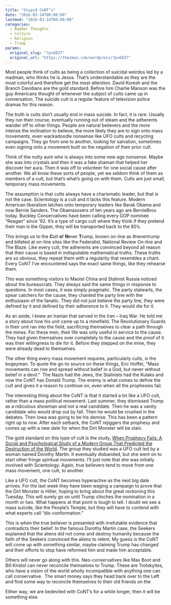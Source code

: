 ```yaml
---
title: "Stupid CoNT’s"
date: "2016-03-14T00:00:00"
lastmod: "2016-03-14T00:00:00"
categories:
  - Badder Thoughts
  - Culture
  - Religion
  - Trump
params:
  original_slug: "?p=6837"
  original_url: "https://thezman.com/wordpress/?p=6837"
---
```


Most people think of cults as being a collection of suicidal weirdos led
by a madman, who thinks he is Jesus. That’s understandable as they are
the most colorful and therefore get the most attention. David Koresh and
the Branch Davidians are the gold standard. Before him Charlie Manson
was the guy Americans thought of whenever the subject of cults came up
in conversation. The suicide cult is a regular feature of television
police dramas for this reason.

The truth is cults don’t usually end in mass suicide. In fact, it is
rare. Usually they run their course, eventually running out of steam and
the adherents wander off to other things. People are natural believers
and the more intense the inclination to believe, the more likely they
are to sign onto mass movements, even wackadoodle nonsense like UFO
cults and recycling campaigns. They go from one to another, looking for
salvation, sometimes even signing onto a movement built on the negation
of their prior cult.

Think of the nutty aunt who is always into some new age nonsense. Maybe
she was into crystals and then it was a fake shaman that helped her
discover her aura. Then it was off to volunteer for one social cause
after another. We all know these sorts of people, yet we seldom think of
them as members of a cult, but that’s what’s going on with them. Cults
are just small, temporary mass movements.

The assumption is that cults always have a charismatic leader, but that
is not the case. Scientology is a cult and it lacks this feature. Modern
American liberalism latches onto temporary leaders like Barak Obama and
now Bernie Sanders. The Obamasoxers of ten years ago are BernieBros
today. Buckley Conservatives have been calling every GOP nominee
“Reagan” since ’92. It’s a type of cargo cult where they think if they
pretend their man is the Gipper, they will be transported back to the
80’s.

This brings us to the **C**ult **o**f **N**ever **T**rump, known on-line
as \#nevertrump and billeted at on-line sites like the Federalist,
National Review On-line and The Blaze. Like every cult, the adherents
are convinced beyond all reason that their cause is based in
indisputable mathematical truths. These truths are so obvious, they
repeat them with a regularity that resembles a chant. Every CoNT I’ve
encountered says the exact same things, like they rehearse them.

This was something visitors to Maoist China and Stalinist Russia noticed
about the bureaucrats. They always said the same things in response to
questions. In most cases, it was simply pragmatic. The party stalwarts,
the spear catchers for the cause, they chanted the party line with the
enthusiasm of the fanatic. They did not just believe the party line,
they were defined by it and defined by their adherence to it. They would
die for it.

As an aside, I knew an Iranian that served in the Iran – Iraq War. He
told me a story about how his unit came up to a minefield. The
Revolutionary Guards in their unit ran into the field, sacrificing
themselves to clear a path through the mines. For these men, their life
was only useful in service to the cause. They had given themselves over
completely to the cause and the proof of it was their willingness to die
for it. Before they stepped on the mine, they were already dead to
themselves.

The other thing every mass movement requires, particularly cults, is the
bogeyman. To quote the go-to source on these things, Eric Hoffer, “Mass
movements can rise and spread without belief in a God, but never without
belief in a devil.”  The Nazis had the Jews, the Stalinists had the
Kulaks and now the CoNT has Donald Trump. The enemy is what comes to
define the cult and gives it a reason to continue on, even when all the
prophesies fail.

The interesting thing about the CoNT is that it started a lot like a UFO
cult, rather than a mass political movement. Last summer, they dismissed
Trump as a ridiculous showman and not a real candidate. Then he was a
vanity candidate who would drop out by fall. Then he would be crushed in
the debates. Then Iowa was going to be his demise. This has been a
pattern right up to now. After each setback, the CoNT rejiggers the
prophesy and comes up with a new date for when the Dirt Monster will be
slain.

The gold standard on this type of cult is the study, [When Prophecy
Fails: A Social and Psychological Study of a Modern Group That Predicted
the Destruction of the
World](http://www.amazon.com/When-Prophecy-Fails-Leon-Festinger/dp/1614272905).
The group they studied was a UFO cult led by a woman named Dorothy
Martin. It eventually disbanded, but she went on to start other fringe
spiritual movements. I’ll just note that she was initially involved with
Scientology. Again, true believers tend to move from one mass movement,
one cult, to another.

Like a UFO cult, the CoNT becomes hyperactive as the next big date
arrives. For the last week they have been waging a campaign to prove
that the Dirt Monster is Hitler, hoping to bring about the great
reckoning this Tuesday. This will surely go on until Trump clinches the
nomination in a month or two. What happens at that point is tough to
tell. I doubt we see a mass suicide, like the People’s Temple, but they
will have to contend with what experts call “dis-conformation.”

This is when the true believer is presented with irrefutable evidence
that contradicts their belief. In the famous Dorothy Martin case, the
Seekers explained that the aliens did not come and destroy humanity
because the faith of the Seekers convinced the aliens to relent. My
guess is the CoNT will come up with something similar, maybe claiming
Trump has changed and their efforts to stop have reformed him and made
him acceptable.

Others will never go along with this. Neo-conservatives like Max Boot
and Bill Kristol can never reconcile themselves to Trump. These are
Trotskyites, who have a vision of the world wholly incompatible with
anything one can call conservative.  The smart money says they head back
over to the Left and find some way to reconcile themselves to their old
friends on the

Either way, we are bedeviled with CoNT’s for a while longer, then it
will be something else.
